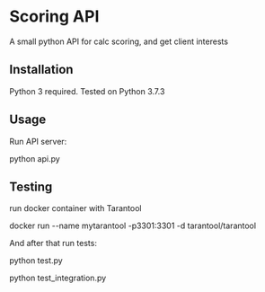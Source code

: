 # Scoring API

A small python API for calc scoring, and get client interests

## Installation

Python 3 required.
Tested on Python 3.7.3

## Usage

Run API server:

python api.py

## Testing

run docker container with Tarantool

docker run --name mytarantool -p3301:3301 -d tarantool/tarantool

And after that run tests:

python test.py

python test_integration.py

